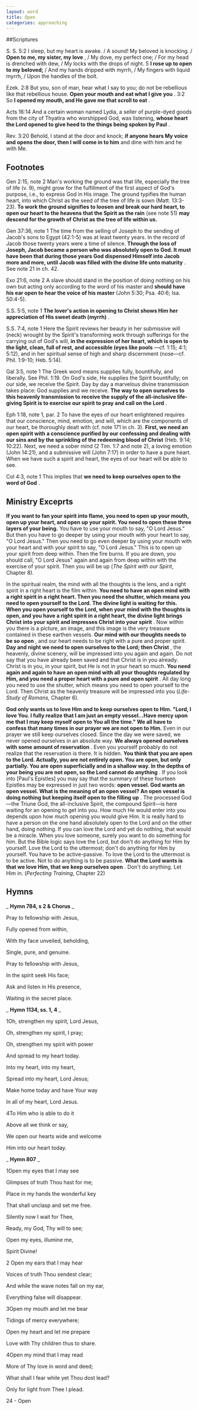 ```yaml
---
layout: word
title: Open
categories: approaching
---
```


##Scriptures

S. S. 5:2 I sleep, but my heart is awake. / A sound! My beloved is knocking. / **Open to me, my sister, my love** , / My dove, my perfect one; / For my head is drenched with dew, / My locks with the drops of night. 5 **I rose up to open to my beloved;** / And my hands dripped with myrrh, / My fingers with liquid myrrh, / Upon the handles of the bolt.

Ezek. 2:8 But you, son of man, hear what I say to you; do not be rebellious like that rebellious house. **Open your mouth and eat what I give you** . 3:2 So **I opened my mouth, and He gave me that scroll to eat** .

Acts 16:14 And a certain woman named Lydia, a seller of purple-dyed goods from the city of Thyatira who worshipped God, was listening, **whose heart the Lord opened to give heed to the things being spoken by Paul** .

Rev. 3:20 Behold, I stand at the door and knock; **if anyone hears My voice and opens the door, then I will come in to him** and dine with him and he with Me.

## Footnotes

Gen 2:15, note 2 Man's working the ground was that life, especially the tree of life (v. 9), might grow for the fulfillment of the first aspect of God's purpose, i.e., to express God in His image. The ground typifies the human heart, into which Christ as the seed of the tree of life is sown (Matt. 13:3-23). **To work the ground signifies to loosen and break our hard heart, to open our heart to the heavens that the Spirit as the rain** (see note 51) **may descend for the growth of Christ as the tree of life within us.**

Gen 37:36, note 1 The time from the selling of Joseph to the sending of Jacob's sons to Egypt (42:1-5) was at least twenty years. In the record of Jacob those twenty years were a time of silence. **Through the loss of Joseph, Jacob became a person who was absolutely open to God. It must have been that during those years God dispensed Himself into Jacob more and more, until Jacob was filled with the divine life unto maturity** . See note 21 in ch. 42.

Exo 21:6, note 2 A slave should stand in the position of doing nothing on his own but acting only according to the word of his master and **should have his ear open to hear the voice of his master** (John 5:30; Psa. 40:6; Isa. 50:4-5).

S.S. 5:5, note 1 **The lover's action in opening to Christ shows Him her appreciation of His sweet death (myrrh)** .

S.S. 7:4, note 1 Here the Spirit reviews her beauty in her submissive will (neck) wrought by the Spirit's transforming work through sufferings for the carrying out of God's will, **in the expression of her heart, which is open to the light, clean, full of rest, and accessible (eyes like pools** —cf. 1:15; 4:1; 5:12), and in her spiritual sense of high and sharp discernment (nose—cf. Phil. 1:9-10; Heb. 5:14).

Gal 3:5, note 1 The Greek word means supplies fully, bountifully, and liberally. See Phil. 1:19. On God's side, He supplies the Spirit bountifully; on our side, we receive the Spirit. Day by day a marvelous divine transmission takes place: God supplies and we receive. **The way to open ourselves to this heavenly transmission to receive the supply of the all-inclusive life-giving Spirit is to exercise our spirit to pray and call on the Lord** .

Eph 1:18, note 1, par. 2 To have the eyes of our heart enlightened requires that our conscience, mind, emotion, and will, which are the components of our heart, be thoroughly dealt with (cf. note 171 in ch. 3). **First, we need an open spirit with a conscience purified by our confessing and dealing with our sins and by the sprinkling of the redeeming blood of Christ** (Heb. 9:14; 10:22). Next, we need a sober mind (2 Tim. 1:7 and note 2), a loving emotion (John 14:21), and a submissive will (John 7:17) in order to have a pure heart. When we have such a spirit and heart, the eyes of our heart will be able to see.

Col 4:3, note 1 This implies that **we need to keep ourselves open to the word of God** .

## Ministry Exceprts

**If you want to fan your spirit into flame, you need to open up your mouth, open up your heart, and open up your spirit. You need to open these three layers of your being.** You have to use your mouth to say, "O Lord Jesus." But then you have to go deeper by using your mouth with your heart to say, "O Lord Jesus." Then you need to go even deeper by using your mouth with your heart and with your spirit to say, "O Lord Jesus." This is to open up your spirit from deep within. Then the fire burns. If you are down, you should call, "O Lord Jesus" again and again from deep within with the exercise of your spirit. Then you will be up (_The Spirit with our Spirit_, Chapter 8).

In the spiritual realm, the mind with all the thoughts is the lens, and a right spirit in a right heart is the film within. **You need to have an open mind with a right spirit in a right heart. Then you need the shutter, which means you need to open yourself to the Lord. The divine light is waiting for this. When you open yourself to the Lord, when your mind with the thoughts is open, and you have a right spirit in a right heart, the divine light brings Christ into your spirit and impresses Christ into your spirit** . Now within you there is a picture, an image, and this image is the very treasure contained in these earthen vessels. **Our mind with our thoughts needs to be so open** , and our heart needs to be right with a pure and proper spirit. **Day and night we need to open ourselves to the Lord; then Christ** , the heavenly, divine scenery, will be impressed into you again and again. Do not say that you have already been saved and that Christ is in you already. Christ is in you, in your spirit, but He is not in your heart so much. **You need again and again to have an open mind with all your thoughts regulated by Him, and you need a proper heart with a pure and open spirit** . All day long you need to use the shutter, which means you need to open yourself to the Lord. Then Christ as the heavenly treasure will be impressed into you (_Life-Study of Romans,_ Chapter 6).

**God only wants us to love Him and to keep ourselves open to Him. "Lord, I love You. I fully realize that I am just an empty vessel…Have mercy upon me that I may keep myself open to You all the time." We all have to confess that many times in our prayer we are not open to Him.** Even in our prayer we still keep ourselves closed. Since the day we were saved, we never opened ourselves in an absolute way. **We always opened ourselves with some amount of reservation** . Even you yourself probably do not realize that the reservation is there. It is hidden. **You think that you are open to the Lord. Actually, you are not entirely open. You are open, but only partially. You are open superficially and in a shallow way. In the depths of your being you are not open, so the Lord cannot do anything** . If you look into [Paul's Epistles] you may say that the summary of these fourteen Epistles may be expressed in just two words: **open vessel. God wants an open vessel. What is the meaning of an open vessel? An open vessel is doing nothing but keeping itself open to the filling up** . The processed God—the Triune God, the all-inclusive Spirit, the compound Spirit—is here waiting for an opening to get into you. How much He would enter into you depends upon how much opening you would give Him. It is really hard to have a person on the one hand absolutely open to the Lord and on the other hand, doing nothing. If you can love the Lord and yet do nothing, that would be a miracle. When you love someone, surely you want to do something for him. But the Bible logic says love the Lord, but don't do anything for Him by yourself. Love the Lord to the uttermost; don't do anything for Him by yourself. You have to be active-passive. To love the Lord to the uttermost is to be active. Not to do anything is to be passive. **What the Lord wants is that we love Him, that we keep ourselves open** . Don't do anything. Let Him in. (_Perfecting Training_, Chapter 22)

## Hymns

_ **Hymn 784, s 2 & Chorus** _

Pray to fellowship with Jesus,

Fully opened from within,

With thy face unveiled, beholding,

Single, pure, and genuine.

Pray to fellowship with Jesus,

In the spirit seek His face;

Ask and listen in His presence,

Waiting in the secret place.

_ **Hymn 1134, ss. 1, 4** _

1Oh, strengthen my spirit, Lord Jesus,

Oh, strengthen my spirit, I pray;

Oh, strengthen my spirit with power

And spread to my heart today.

Into my heart, into my heart,

Spread into my heart, Lord Jesus;

Make home today and have Your way

In all of my heart, Lord Jesus.

4To Him who is able to do it

Above all we think or say,

We open our hearts wide and welcome

Him into our heart today.

_ **Hymn 807** _

1Open my eyes that I may see

Glimpses of truth Thou hast for me;

Place in my hands the wonderful key

That shall unclasp and set me free.

Silently now I wait for Thee,

Ready, my God, Thy will to see;

Open my eyes, illumine me,

Spirit Divine!

2 Open my ears that I may hear

Voices of truth Thou sendest clear;

And while the wave notes fall on my ear,

Everything false will disappear.

3Open my mouth and let me bear

Tidings of mercy everywhere;

Open my heart and let me prepare

Love with Thy children thus to share.

4Open my mind that I may read

More of Thy love in word and deed;

What shall I fear while yet Thou dost lead?

Only for light from Thee I plead.

24 - Open
